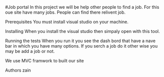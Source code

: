 #Job portal 
In this project we will be help other people to find a job. For this oue site have many jobs. People can find there relivent job.

Prerequisites
You must install visual studio on your machine.

Installing
When you install the visual studio then simpaly open with this tool.


Running the tests
When you run it you see the dash bord that have a nave bar in which you have many options. If you serch a job do it other wise you may be add a job or not.

We use MVC framwork to built our site

Authors
zain
